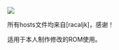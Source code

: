 ![](https://lh3.googleusercontent.com/41OCHMV1K_JYKZTqZ4U63DKWn0T1yHDMdrbLCj4w9I-_SrE1SKLN1jZplRohZBlPEHThLoJwCccWRJ7lrG1YRYZG9V0VoN657-18DiM=s660)


所有hosts文件均来自[racaljk]，感谢！



适用于本人制作修改的ROM使用。
